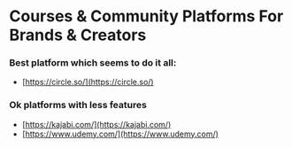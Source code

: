
# Courses & Community Platforms For Brands & Creators

### Best platform which seems to do it all:
-   [https://circle.so/](https://circle.so/)

### Ok platforms with less features
-   [https://kajabi.com/](https://kajabi.com/)
-   [https://www.udemy.com/](https://www.udemy.com/)
